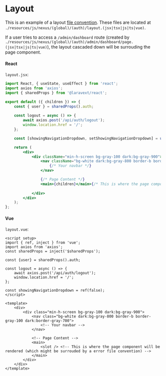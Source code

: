 # Layout

This is an example of a layout [file convention](/concepts/file-conventions.md). These files are located at `./resources/js/nexus/(global)/(auth)/layout.(jsx|tsx|js|ts|vue)`.


If a user tries to access a `/admin/dashboard` route (created by `./resources/js/nexus/(global)/(auth)/admin/dashboard/page.(jsx|tsx|js|ts|vue)`), the layout cascaded down will be surrouding the page component.

<!-- tabs:start -->

#### **React**

`layout.jsx`:

```jsx
import React, { useState, useEffect } from 'react';
import axios from 'axios';
import { sharedProps } from '@laravext/react';

export default ({ children }) => {
    const { user } = sharedProps().auth;
    
    const logout = async () => {
        await axios.post('/api/auth/logout');
        window.location.href = '/';
    };

    const [showingNavigationDropdown, setShowingNavigationDropdown] = useState(false);

    return (
        <div>
            <div className="min-h-screen bg-gray-100 dark:bg-gray-900">
                <nav className="bg-white dark:bg-gray-800 border-b border-gray-100 dark:border-gray-700">
                    {/* Your navbar */}
                </nav>

                {/* Page Content */}
                <main>{children}</main>{/* This is where the page component will be rendered (which might be surrouded by a error file convention) */}
                
            </div>
        </div>
    );
};
```

#### **Vue**

`layout.vue`:

```vue
<script setup>
import { ref, inject } from 'vue';
import axios from 'axios';
const sharedProps = inject('$sharedProps');

const {user} = sharedProps().auth;

const logout = async () => {
    await axios.post('/api/auth/logout');
    window.location.href = '/';
};

const showingNavigationDropdown = ref(false);
</script>

<template>
    <div>
        <div class="min-h-screen bg-gray-100 dark:bg-gray-900">
            <nav class="bg-white dark:bg-gray-800 border-b border-gray-100 dark:border-gray-700">
                <!-- Your navbar -->
            </nav>

            <!-- Page Content -->
            <main>
                <slot /> <!-- This is where the page component will be rendered (which might be surrouded by a error file convention) -->
            </main>
        </div>
    </div>
</template>


```

<!-- tabs:end -->